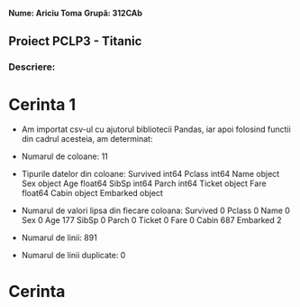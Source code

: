 **Nume: Ariciu Toma**
**Grupă: 312CAb**

## Proiect PCLP3 - Titanic

### Descriere:

# Cerinta 1

* Am importat csv-ul cu ajutorul bibliotecii Pandas, iar apoi folosind functii din cadrul acesteia, am determinat:

* Numarul de coloane:
11

* Tipurile datelor din coloane:
Survived      int64
Pclass        int64
Name         object
Sex          object
Age         float64
SibSp         int64
Parch         int64
Ticket       object
Fare        float64
Cabin        object
Embarked     object

* Numarul de valori lipsa din fiecare coloana:
Survived      0
Pclass        0
Name          0
Sex           0
Age         177
SibSp         0
Parch         0
Ticket        0
Fare          0
Cabin       687
Embarked      2

* Numarul de linii:
891

* Numarul de linii duplicate:
0

# Cerinta 